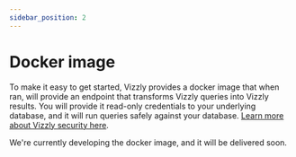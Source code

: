 ```yaml
---
sidebar_position: 2
---
```


# Docker image

To make it easy to get started, Vizzly provides a docker image that when ran, will provide an endpoint that transforms Vizzly queries into Vizzly results. You will provide it read-only credentials to your underlying database, and it will run queries safely against your database. [Learn more about Vizzly security here](/docs/security).



We're currently developing the docker image, and it will be delivered soon.